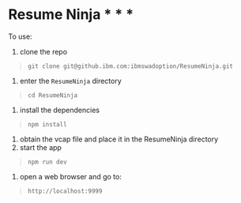 # Resume Ninja \* \* \*

To use:

1. clone the repo
>`git clone git@github.ibm.com:ibmswadoption/ResumeNinja.git`
1. enter the `ResumeNinja` directory
>`cd ResumeNinja`
1. install the dependencies
>`npm install`
1. obtain the vcap file and place it in the ResumeNinja directory
1. start the app
>`npm run dev`
1. open a web browser and go to:
>`http://localhost:9999`